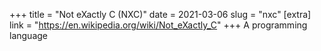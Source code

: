 +++
title = "Not eXactly C (NXC)"
date = 2021-03-06
slug = "nxc"
[extra]
link = "https://en.wikipedia.org/wiki/Not_eXactly_C"
+++
A programming language

